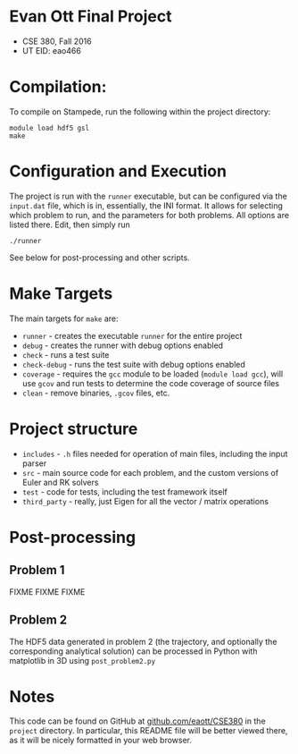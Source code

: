 # Evan Ott Final Project
- CSE 380, Fall 2016
- UT EID: eao466

# Compilation:
To compile on Stampede, run the following within the project directory:
```
module load hdf5 gsl
make
```

# Configuration and Execution
The project is run with the `runner` executable, but can be configured via
the `input.dat` file, which is in, essentially, the INI format. It allows
for selecting which problem to run, and the parameters for both problems. All options are listed there. Edit, then simply run
```
./runner
```
See below for post-processing and other scripts.

# Make Targets
The main targets for `make` are:
- `runner` - creates the executable `runner` for the entire project
- `debug` - creates the runner with debug options enabled
- `check` - runs a test suite
- `check-debug` - runs the test suite with debug options enabled
- `coverage` - requires the `gcc` module to be loaded (`module load gcc`), will use `gcov` and run tests to determine the code coverage of source files
- `clean` - remove binaries, `.gcov` files, etc.

# Project structure
- `includes` - `.h` files needed for operation of main files, including the input parser
- `src` - main source code for each problem, and the custom versions of Euler and RK solvers
- `test` - code for tests, including the test framework itself
- `third_party` - really, just Eigen for all the vector / matrix operations

# Post-processing
## Problem 1
FIXME FIXME FIXME

## Problem 2
The HDF5 data generated in problem 2 (the trajectory, and optionally the
corresponding analytical solution) can be processed in Python with matplotlib
in 3D using `post_problem2.py`

# Notes
This code can be found on GitHub at [github.com/eaott/CSE380](github.com/eaott/CSE380) in the `project` directory. In particular, this README file will be better viewed there, as it will be nicely formatted in your web browser.
